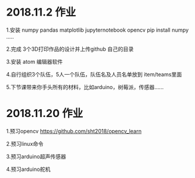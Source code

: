 # 2018.11.2 作业

1.安装 numpy pandas matplotlib jupyternotebook opencv
  pip install numpy
  .....

2.完成 3个3D打印作品的设计并上传github 自己的目录

3.安装 atom 编辑器软件

4.自行组织3个队伍，5人一个队伍，队伍名及人员名单放到 item/teams里面

5.下节课带来你手头所有的材料，比如arduino，树莓派，传感器......

# 2018.11.20 作业

1.预习opencv
https://github.com/sht2018/opencv_learn

2.预习linux命令

3.预习arduino超声传感器

4.预习arduino舵机



